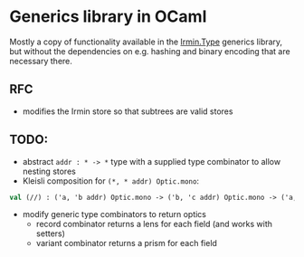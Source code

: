 # Generics library in OCaml

Mostly a copy of functionality available in the [Irmin.Type][irmin-type]
generics library, but without the dependencies on e.g. hashing and binary
encoding that are necessary there.

[irmin-type]: https://github.com/mirage/irmin/blob/master/src/irmin/type.mli

## RFC

- modifies the Irmin store so that subtrees are valid stores

## TODO:

- abstract `addr : * -> *` type with a supplied type combinator to allow nesting stores
- Kleisli composition for `(*, * addr) Optic.mono`: 
```ocaml
val (//) : ('a, 'b addr) Optic.mono -> ('b, 'c addr) Optic.mono -> ('a, 'c addr) Optic.mono
```
- modify generic type combinators to return optics
  - record combinator returns a lens for each field (and works with setters)
  - variant combinator returns a prism for each field
